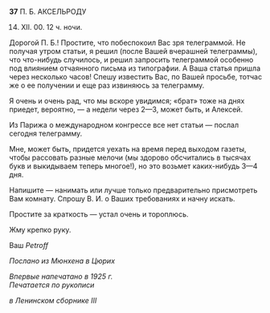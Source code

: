 **37** П. Б. АКСЕЛЬРОДУ

14. XII. 00. 12 ч. ночи.

Дорогой П. Б.! Простите, что побеспокоил Вас зря телеграммой. Не получая утром статьи, я решил (после Вашей вчерашней телеграммы), что что-нибудь случилось, и решил запросить телеграммой особенно под влиянием отчаянного письма из типогра­фии. А Ваша статья пришла через несколько часов! Спешу известить Вас, по Вашей просьбе, тотчас же о ее получении и еще раз извиняюсь за телеграмму.

Я очень и очень рад, что мы вскоре увидимся; «брат» тоже на днях приедет, вероят­но, — а недели через 2—3, может быть, и Алексей.

Из Парижа о международном конгрессе все нет статьи — послал сегодня телеграм­му.

Мне, может быть, придется уехать на время перед выходом газеты, чтобы рассовать разные мелочи (мы здорово обсчитались в тысячах букв и выкидываем теперь многое!), но это возьмет каких-нибудь 3—4 дня.

Напишите — нанимать или лучше только предварительно присмотреть Вам комнату. Спрошу В. И. о Ваших требованиях и начну искать.

Простите за краткость — устал очень и тороплюсь.

Жму крепко руку.

Ваш _Petroff_

_Послано из Мюнхена в Цюрих_

_Впервые напечатано в 1925 г.                                                              Печатается по рукописи_

_в Ленинском сборнике_ _III_